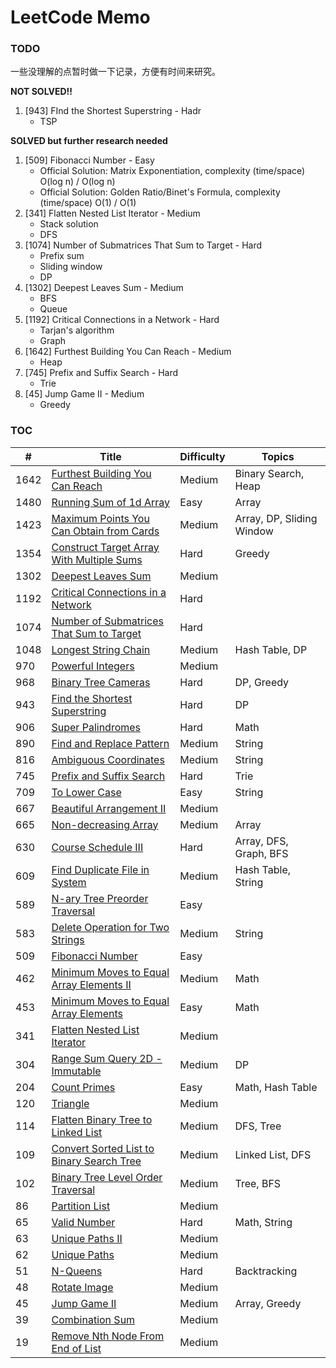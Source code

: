 # LeetCode Memo

### TODO

一些没理解的点暂时做一下记录，方便有时间来研究。

**NOT SOLVED!!**

1. [943] FInd the Shortest Superstring - Hadr
   - TSP

**SOLVED but further research needed**

1. [509] Fibonacci Number - Easy
   - Official Solution: Matrix Exponentiation, complexity (time/space) O(log n) / O(log n)
   - Official Solution: Golden Ratio/Binet's Formula, complexity (time/space) O(1) / O(1)
2. [341] Flatten Nested List Iterator - Medium
   - Stack solution
   - DFS
3. [1074] Number of Submatrices That Sum to Target - Hard
   - Prefix sum
   - Sliding window
   - DP
4. [1302] Deepest Leaves Sum - Medium
   - BFS
   - Queue
5. [1192] Critical Connections in a Network - Hard
   - Tarjan's algorithm
   - Graph
6. [1642] Furthest Building You Can Reach - Medium
   - Heap
7. [745] Prefix and Suffix Search - Hard
   - Trie
8. [45] Jump Game II - Medium
   - Greedy

### TOC

| #    | Title                                                                                                                                  | Difficulty | Topics                    |
| ---- | -------------------------------------------------------------------------------------------------------------------------------------- | ---------- | ------------------------- |
| 1642 | [Furthest Building You Can Reach](./leetcode/1642.%20Furthest%20Building%20You%20Can%20Reach%20%28Medium%29.md)                        | Medium     | Binary Search, Heap       |
| 1480 | [Running Sum of 1d Array](./leetcode/1480.%20Running%20Sum%20of%201d%20Array%20%28Easy%29.md)                                          | Easy       | Array                     |
| 1423 | [Maximum Points You Can Obtain from Cards](./leetcode/1423.%20Maximum%20Points%20You%20Can%20Obtain%20from%20Cards%20%28Medium%29.md)  | Medium     | Array, DP, Sliding Window |
| 1354 | [Construct Target Array With Multiple Sums](./leetcode/1354.%20Construct%20Target%20Array%20With%20Multiple%20Sums%20%28Hard%29.md)    | Hard       | Greedy                    |
| 1302 | [Deepest Leaves Sum](./leetcode/1302.%20Deepest%20Leaves%20Sum%20%28Medium%29.md)                                                      | Medium     |                           |
| 1192 | [Critical Connections in a Network](./leetcode/1192.%20Critical%20Connections%20in%20a%20Network%20%28Hard%29.md)                      | Hard       |                           |
| 1074 | [Number of Submatrices That Sum to Target](./leetcode/1074.%20Number%20of%20Submatrices%20That%20Sum%20to%20Target%20%28Hard%29.md)    | Hard       |                           |
| 1048 | [Longest String Chain](./leetcode/1048.%20Longest%20String%20Chain%20%28Medium%29.md)                                                  | Medium     | Hash Table, DP            |
| 970  | [Powerful Integers](./leetcode/970.%20Powerful%20Integers%20%28Medium%29.md)                                                           | Medium     |                           |
| 968  | [Binary Tree Cameras](./leetcode/968.%20Binary%20Tree%20Cameras%20%28Hard%29.md)                                                       | Hard       | DP, Greedy                |
| 943  | [Find the Shortest Superstring](./leetcode/943.%20Find%20the%20Shortest%20Superstring%20%28Hard%29.md)                                 | Hard       | DP                        |
| 906  | [Super Palindromes](./leetcode/906.%20Super%20Palindromes%20%28Hard%29.md)                                                             | Hard       | Math                      |
| 890  | [Find and Replace Pattern](./leetcode/890.%20Find%20and%20Replace%20Pattern%20%28Medium%29.md)                                         | Medium     | String                    |
| 816  | [Ambiguous Coordinates](./leetcode/816.%20Ambiguous%20Coordinates%20%28Medium%29.md)                                                   | Medium     | String                    |
| 745  | [Prefix and Suffix Search](./leetcode/745.%20Prefix%20and%20Suffix%20Search%20%28Hard%29.md)                                           | Hard       | Trie                      |
| 709  | [To Lower Case](./leetcode/709.%20To%20Lower%20Case%20%28Easy%29.md)                                                                   | Easy       | String                    |
| 667  | [Beautiful Arrangement II](./leetcode/667.%20Beautiful%20Arrangement%20II%20%28Medium%29.md)                                           | Medium     |                           |
| 665  | [Non-decreasing Array](./leetcode/665.%20Non-decreasing%20Array%20%28Medium%29.md)                                                     | Medium     | Array                     |
| 630  | [Course Schedule III](./leetcode/630.%20Course%20Schedule%20III%20%28Hard%29.md)                                                       | Hard       | Array, DFS, Graph, BFS    |
| 609  | [Find Duplicate File in System](./leetcode/609.%20Find%20Duplicate%20File%20in%20System%20%28Medium%29.md)                             | Medium     | Hash Table, String        |
| 589  | [N-ary Tree Preorder Traversal](./leetcode/589.%20N-ary%20Tree%20Preorder%20Traversal%20%28Easy%29.md)                                 | Easy       |                           |
| 583  | [Delete Operation for Two Strings](./leetcode/583.%20Delete%20Operation%20for%20Two%20Strings%20%28Medium%29.md)                       | Medium     | String                    |
| 509  | [Fibonacci Number](./leetcode/509.%20Fibonacci%20Number%20%28Easy%29.md)                                                               | Easy       |                           |
| 462  | [Minimum Moves to Equal Array Elements II](./leetcode/462.%20Minimum%20Moves%20to%20Equal%20Array%20Elements%20II%20%28Medium%29.md)   | Medium     | Math                      |
| 453  | [Minimum Moves to Equal Array Elements](./leetcode/453.%20Minimum%20Moves%20to%20Equal%20Array%20Elements%20%28Easy%29.md)             | Easy       | Math                      |
| 341  | [Flatten Nested List Iterator](./leetcode/341.%20Flatten%20Nested%20List%20Iterator%20%28Medium%29.md)                                 | Medium     |                           |
| 304  | [Range Sum Query 2D - Immutable](./leetcode/304.%20Range%20Sum%20Query%202D%20-%20Immutable%20%28Medium%29.md)                         | Medium     | DP                        |
| 204  | [Count Primes](./leetcode/204.%20Count%20Primes%20%28Easy%29.md)                                                                       | Easy       | Math, Hash Table          |
| 120  | [Triangle](./leetcode/120.%20Triangle%20%28Medium%29.md)                                                                               | Medium     |                           |
| 114  | [Flatten Binary Tree to Linked List](./leetcode/114.%20Flatten%20Binary%20Tree%20to%20Linked%20List%20%28Medium%29.md)                 | Medium     | DFS, Tree                 |
| 109  | [Convert Sorted List to Binary Search Tree](./leetcode/109.%20Convert%20Sorted%20List%20to%20Binary%20Search%20Tree%20%28Medium%29.md) | Medium     | Linked List, DFS          |
| 102  | [Binary Tree Level Order Traversal](./leetcode/102.%20Binary%20Tree%20Level%20Order%20Traversal%20%28Medium%29.md)                     | Medium     | Tree, BFS                 |
| 86   | [Partition List](./leetcode/86.%20Partition%20List%20%28Medium%29.md)                                                                  | Medium     |                           |
| 65   | [Valid Number](./leetcode/65.%20Valid%20Number%20%28Hard%29.md)                                                                        | Hard       | Math, String              |
| 63   | [Unique Paths II](./leetcode/63.%20Unique%20Paths%20II%20%28Medium%29.md)                                                              | Medium     |                           |
| 62   | [Unique Paths](./leetcode/62.%20Unique%20Paths%20%28Medium%29.md)                                                                      | Medium     |                           |
| 51   | [N-Queens](./leetcode/51.%20N-Queens%20%28Hard%29.md)                                                                                  | Hard       | Backtracking              |
| 48   | [Rotate Image](./leetcode/48.%20Rotate%20Image%20%28Medium%29.md)                                                                      | Medium     |                           |
| 45   | [Jump Game II](./leetcode/45.%20Jump%20Game%20II%20%28Medium%29.md)                                                                    | Medium     | Array, Greedy             |
| 39   | [Combination Sum](./leetcode/39.%20Combination%20Sum%20%28Medium%29.md)                                                                | Medium     |                           |
| 19   | [Remove Nth Node From End of List](./leetcode/19.%20Remove%20Nth%20Node%20From%20End%20of%20List%20%28Medium%29.md)                    | Medium     |                           |
